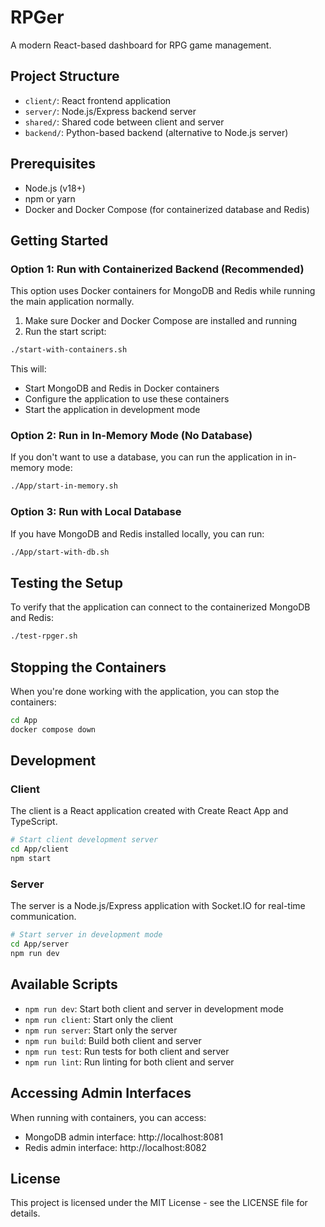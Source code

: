 # RPGer

A modern React-based dashboard for RPG game management.

## Project Structure

- `client/`: React frontend application
- `server/`: Node.js/Express backend server
- `shared/`: Shared code between client and server
- `backend/`: Python-based backend (alternative to Node.js server)

## Prerequisites

- Node.js (v18+)
- npm or yarn
- Docker and Docker Compose (for containerized database and Redis)

## Getting Started

### Option 1: Run with Containerized Backend (Recommended)

This option uses Docker containers for MongoDB and Redis while running the main application normally.

1. Make sure Docker and Docker Compose are installed and running
2. Run the start script:

```bash
./start-with-containers.sh
```

This will:
- Start MongoDB and Redis in Docker containers
- Configure the application to use these containers
- Start the application in development mode

### Option 2: Run in In-Memory Mode (No Database)

If you don't want to use a database, you can run the application in in-memory mode:

```bash
./App/start-in-memory.sh
```

### Option 3: Run with Local Database

If you have MongoDB and Redis installed locally, you can run:

```bash
./App/start-with-db.sh
```

## Testing the Setup

To verify that the application can connect to the containerized MongoDB and Redis:

```bash
./test-rpger.sh
```

## Stopping the Containers

When you're done working with the application, you can stop the containers:

```bash
cd App
docker compose down
```

## Development

### Client

The client is a React application created with Create React App and TypeScript.

```bash
# Start client development server
cd App/client
npm start
```

### Server

The server is a Node.js/Express application with Socket.IO for real-time communication.

```bash
# Start server in development mode
cd App/server
npm run dev
```

## Available Scripts

- `npm run dev`: Start both client and server in development mode
- `npm run client`: Start only the client
- `npm run server`: Start only the server
- `npm run build`: Build both client and server
- `npm run test`: Run tests for both client and server
- `npm run lint`: Run linting for both client and server

## Accessing Admin Interfaces

When running with containers, you can access:

- MongoDB admin interface: http://localhost:8081
- Redis admin interface: http://localhost:8082

## License

This project is licensed under the MIT License - see the LICENSE file for details.
